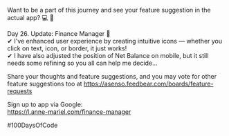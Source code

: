 Want to be a part of this journey and see your feature suggestion in the actual app? 💻 📱  
  
Day 26. Update: Finance Manager 💼  
✔ I've enhanced user experience by creating intuitive icons — whether you click on text, icon, or border, it just works!  
✔ I have also adjusted the position of Net Balance on mobile, but it still needs some refining so you all can help me decide...  
  
Share your thoughts and feature suggestions, and you may vote for other feature suggestions too at https://asenso.feedbear.com/boards/feature-requests
  
Sign up to app via Google:  
https://l.anne-mariel.com/finance-manager
  
#100DaysOfCode